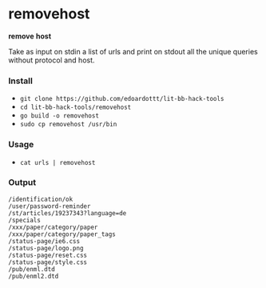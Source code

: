 # removehost

**remove** **host**

Take as input on stdin a list of urls and print on stdout all the unique queries without protocol and host.

### Install

- `git clone https://github.com/edoardottt/lit-bb-hack-tools`
- `cd lit-bb-hack-tools/removehost`
- `go build -o removehost`
- `sudo cp removehost /usr/bin`

### Usage

- `cat urls | removehost`

### Output

```
/identification/ok
/user/password-reminder
/st/articles/19237343?language=de
/specials
/xxx/paper/category/paper
/xxx/paper/category/paper_tags
/status-page/ie6.css
/status-page/logo.png
/status-page/reset.css
/status-page/style.css
/pub/enml.dtd
/pub/enml2.dtd
```
